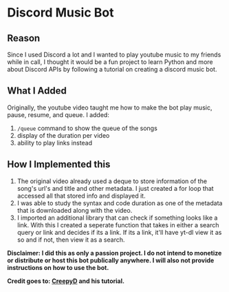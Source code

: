 # Discord Music Bot

## Reason
Since I used Discord a lot and I wanted to play youtube music to my friends while in call, I thought it would be a fun project to learn Python and more about Discord APIs by following a tutorial on creating a discord music bot.

## What I Added
Originally, the youtube video taught me how to make the bot play music, pause, resume, and queue. 
I added:
1. `/queue` command to show the queue of the songs
2. display of the duration per video
3. ability to play links instead

## How I Implemented this
1. The original video already used a deque to store information of the song's url's and title and other metadata. I just created a for loop that accessed all that stored info and displayed it.
2. I was able to study the syntax and code duration as one of the metadata that is downloaded along with the video.
3. I imported an additional library that can check if something looks like a link. With this I created a seperate function that takes in either a search query or link and decides if its a link. If its a link, it'll have yt-dl view it as so and if not, then view it as a search.

**Disclaimer: I did this as only a passion project. I do not intend to monetize or distribute or host this bot publically anywhere. I will also not provide instructions on how to use the bot.**

**Credit goes to: [CreepyD](https://www.youtube.com/@CreepyD) and his tutorial.**



